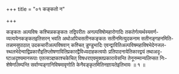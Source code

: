 +++
title = "०१ कङ्कतो न"

+++

कङ्कतः अल्पविषः कश्चिन्नकङ्कतः तद्विपरीतः अनल्पविषोमहारोगादिः तकतेर्गत्यर्थस्यवर्ण- व्यत्ययेनकङ्कतइतिसरन् भवति अथोअपिचसतीनकङ्कतः सतीनमित्युदकनाम सतीनङ्गहनमिति- तन्नामसुपाठात् उदकचारीअल्पविषवान् कश्चित् डुण्डुभादिः एवन्द्वावितिअल्पविषमहाविषभेदेनजल- स्थलभेदेन्वाद्विप्रकारौइतिप्लोषणावितिप्रकारद्वैविध्यदाहकत्वयोः प्रतिपादनायेतिकारद्वयं तथाअदृ- ष्टाअदृश्यमानरूपाः एतत्सञ्ज्ञकाश्चकेचित् विषधराएवमुक्तप्रकारायेसन्ति तेनूनम्मान्यलिप्सत निः- शेषेणलिम्पन्ति सर्वाण्यङ्गानिविषमावृणोति केनैवङ्कृतमितिनज्ञायतेइतिभावः ॥ १ ॥